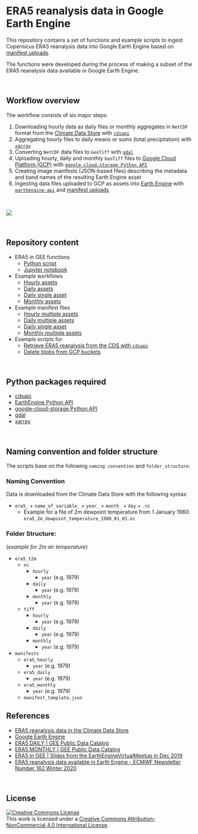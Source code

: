 # ERA5 reanalysis data in Google Earth Engine


This repository contains a set of functions and example scripts to ingest Copernicus ERA5 reanalysis data into Google Earth Engine based on [manifest uploads](https://developers.google.com/earth-engine/image_manifest).

The functions were developed during the process of making a subset of the ERA5 reanalysis data available in Google Earth Engine. 

<br>

## Workflow overview
The workflow consists of six major steps:
  1.  Downloading hourly data as daily files or monthly aggregates in `NetCDF` format from the [Climate Data Store](https://cds.climate.copernicus.eu/#!/home) with [`cdsapi`](https://pypi.org/project/cdsapi/)
  2.  Aggregating hourly files to daily means or sums (total precipitation) with [`xarray`](http://xarray.pydata.org/en/stable/)
  3.  Converting `NetCDF` data files to `GeoTiff` with [`gdal`](https://pypi.org/project/GDAL/)
  4.  Uploading hourly, daily and monthly `GeoTiff` files to [Google Cloud Platform (GCP)](https://cloud.google.com/) with [`google-cloud-storage Python API`](https://cloud.google.com/storage/docs/reference/libraries)
  5.  Creating image manifests (JSON-based files) describing the metadata and band names of the resulting Earth Engine asset
  6.  Ingesting data files uploaded to GCP as assets into [Earth Engine](https://earthengine.google.com/) with [`earthengine-api`](https://developers.google.com/earth-engine/python_install-conda.html) and [manifest uploads](https://developers.google.com/earth-engine/image_manifest)

<br>

![](/img/workflow.png)

<br>


## Repository content
* ERA5 in GEE functions
  * [Python script](./era5_in_gee_functions.ipynb) 
  * [Jupyter notebook](./era5_in_gee_functions.ipynb)
* Example workflows
  * [Hourly assets](./hourly_files_script.py)
  * [Daily assets](./daily_files_script.py)
  * [Daily single asset](./daily_files_script_single_parameter.py)
  * [Monthly assets](./monthly_files_script.py)
* Example manifest files
  * [Hourly multiple assets](./manifest_structure_hourly.json)
  * [Daily multiple assets](./manifest_structure_daily.json)
  * [Daily single asset](./manifest_structure_daily_single_parameter.json) 
  * [Monthly multiple assets](./manifest_structure_monthly.json)
 * Example scripts for
   * [Retrieve ERA5 reanalysis from the CDS with `cdsapi`](./cds_data_retrieve.py)
   * [Delete blobs from GCP buckets](./delete_from_gcp.py)

<br>

## Python packages required
- [cdsapi](https://pypi.org/project/cdsapi/)
- [EarthEngine Python API](https://developers.google.com/earth-engine/python_install-conda.html)
- [google-cloud-storage Python API](https://cloud.google.com/storage/docs/reference/libraries)
- [gdal](https://pypi.org/project/GDAL/)
- [xarray](http://xarray.pydata.org/en/stable/)

<br>

## Naming convention and folder structure
The scripts base on the following `naming convention` and `folder_structure`:
### Naming Convention
Data is downloaded from the Climate Data Store with the following syntax: 
* `era5_` + `name_of_variable_` + `year_` + `month_` + `day` + `.nc`
  * Example for a  file of 2m dewpoint temperature from 1 January 1980: `era5_2m_dewpoint_temperature_1980_01_01.nc`

### Folder Structure: 
(*example for 2m air temperature*)
- `era5_t2m`
  - `nc`
    - `hourly`
      - `year` (e.g. 1979)
    - `daily`
      - `year` (e.g. 1979)
    - `monthly`
      - `year` (e.g. 1979)
  - `tiff`
    - `hourly`
      - `year` (e.g. 1979)
    - `daily`
      - `year` (e.g. 1979)
    - `monthly`
      - `year` (e.g. 1979)
- `manifests`
  - `era5_hourly`
      - `year` (e.g. 1979)
  - `era5_daily`
      - `year` (e.g. 1979)
  - `era5_monthly`
      - `year` (e.g. 1979)
  - `manifest_template.json`


## References
- [ERA5 reanalysis data in the Climate Data Store](https://cds.climate.copernicus.eu/cdsapp#!/dataset/reanalysis-era5-single-levels?tab=overview)
- [Google Earth Engine](https://earthengine.google.com/)
- [ERA5 DAILY | GEE Public Data Catalog](https://developers.google.com/earth-engine/datasets/catalog/ECMWF_ERA5_DAILY)
- [ERA5 MONTHLY | GEE Public Data Catalog](https://developers.google.com/earth-engine/datasets/catalog/ECMWF_ERA5_MONTHLY)
- [ERA5 in GEE | Slides from the EarthEngineVirtualMeetup in Dec 2019](https://speakerdeck.com/jwagemann/era5-climate-reanalysis-in-earth-engine)
- [ERA5 reanalysis data available in Earth Engine - ECMWF Newsletter Number 162 Winter 2020](https://www.ecmwf.int/en/newsletter/162/news/era5-reanalysis-data-available-earth-engine)

<br>

## License
<a rel="license" href="http://creativecommons.org/licenses/by-nc/4.0/"><img alt="Creative Commons License" style="border-width:0" src="https://i.creativecommons.org/l/by-nc/4.0/88x31.png" /></a><br />This work is licensed under a <a rel="license" href="http://creativecommons.org/licenses/by-nc/4.0/">Creative Commons Attribution-NonCommercial 4.0 International License</a>.



